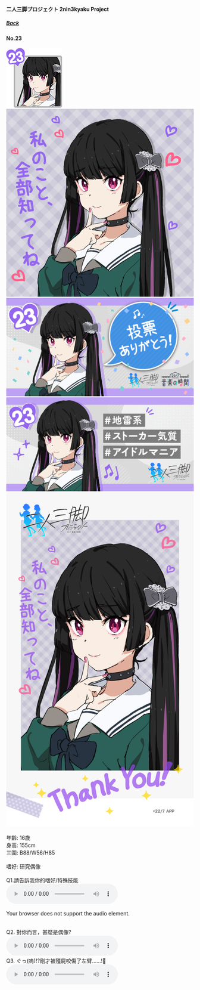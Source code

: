 #### 二人三脚プロジェクト 2nin3kyaku Project
##### [Back](2nin3kyaku_List.md)

#### No.23
<img src="../../../Img/Nanaon/2nin3kyaku/23/23_thumb.png"><br>
<img src="../../../Img/Nanaon/2nin3kyaku/23/23_main.png"><br>
<img src="../../../Img/Nanaon/2nin3kyaku/23/23_thanks.png"><br>
<img src="../../../Img/Nanaon/2nin3kyaku/23/23_desc.png"><br>
<img src="../../../Img/Nanaon/2nin3kyaku/23/23_wallpaper.jpg"><br>
<br>
年齡: 16歳<br>
身高: 155cm<br>
三圍: B88/W56/H85<br>
<br>
嗜好: 研究偶像<br>
<br>
Q1.請告訴我你的嗜好/特殊技能<br>
<audio controls="controls">
  <source type="audio/mp3" src="../../../Resources/2nin3kyaku/No23_voice_1.mp3"></source>
  <p>Your browser does not support the audio element.</p>
</audio><br>
Q2. 對你而言，甚麼是偶像? <br>
<audio controls="controls">
  <source type="audio/mp3" src="../../../Resources/2nin3kyaku/No23_voice_2.mp3"></source>
  <p>Your browser does not support the audio element.</p>
</audio><br>
Q3. ぐっ(嗚)!?剛才被殭屍咬傷了左臂……!🧟 <br>
<audio controls="controls">
  <source type="audio/mp3" src="../../../Resources/2nin3kyaku/No23_voice_3.mp3"></source>
  <p>Your browser does not support the audio element.</p>
</audio><br>